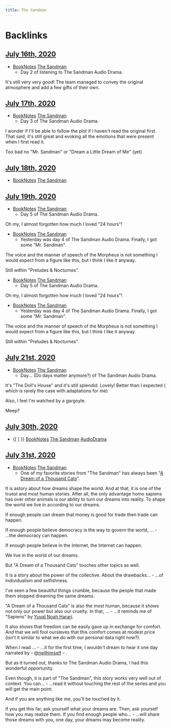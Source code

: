 ```yaml
---
title: The Sandman
---
```



# Backlinks
## [July 16th, 2020](<July 16th, 2020>)
- [BookNotes](<BookNotes>) [The Sandman](<The Sandman>)
    - Day 2 of listening to The Sandman Audio Drama.

It's still very very good! The team managed to convey the original atmosphere and add a few gifts of their own.


## [July 17th, 2020](<July 17th, 2020>)
- [BookNotes](<BookNotes>) [The Sandman](<The Sandman>)
    - Day 3 of The Sandman Audio Drama.

I wonder if I'll be able to follow the plot if I haven't read the original first. That said, it's still great and evoking all the emotions that were present when I first read it.

Too bad no "Mr. Sandman" or "Dream a Little Dream of Me" (yet)


## [July 18th, 2020](<July 18th, 2020>)
- [BookNotes](<BookNotes>) [The Sandman](<The Sandman>)


## [July 19th, 2020](<July 19th, 2020>)
- [BookNotes](<BookNotes>) [The Sandman](<The Sandman>)
    - Day 5 of The Sandman Audio Drama.

Oh my, I almost forgotten how much I loved "24 hours"!
- [BookNotes](<BookNotes>) [The Sandman](<The Sandman>)
    - Yesterday was day 4 of The Sandman Audio Drama. Finally, I got some "Mr. Sandman".

The voice and the manner of speech of the Morpheus is not something I would expect from a figure like this, but I think I like it anyway.

Still within "Preludes & Nocturnes".


- [BookNotes](<BookNotes>) [The Sandman](<The Sandman>)
    - Day 5 of The Sandman Audio Drama.

Oh my, I almost forgotten how much I loved "24 hours"!
- [BookNotes](<BookNotes>) [The Sandman](<The Sandman>)
    - Yesterday was day 4 of The Sandman Audio Drama. Finally, I got some "Mr. Sandman".

The voice and the manner of speech of the Morpheus is not something I would expect from a figure like this, but I think I like it anyway.

Still within "Preludes & Nocturnes".


## [July 21st, 2020](<July 21st, 2020>)
- [BookNotes](<BookNotes>) [The Sandman](<The Sandman>)
    - Day... (Do days matter anymore?) of The Sandman Audio Drama.

It's "The Doll's House" and it's still splendid. Lovely! Better than I expected ( which is rarely the case with adaptations for me)

Also, I feel I'm watched by a gargoyle.

Meep?


## [July 30th, 2020](<July 30th, 2020>)
- {[ ] }}  [BookNotes](<BookNotes>) [The Sandman](<The Sandman>) [AudioDrama](<AudioDrama>)


## [July 31st, 2020](<July 31st, 2020>)
- [BookNotes](<BookNotes>) [The Sandman](<The Sandman>)
    - One of my favorite stories from "The Sandman" has always been "[A Dream of a Thousand Cats](<A Dream of a Thousand Cats>)".

It is astory about how dreams shape the world. And at that, it is one of the truest and most human stories. After all, the only advantage homo sapiens has over other animals is our ability to turn our dreams into reality. To shape the world we live in according to our dreams.

If enough people can dream that money is good for trade then trade can happen.

If enough people believe democracy is the way to govern the world, ...
    - ...the democracy can happen.

If enough people believe in the Internet, the Internet can happen.

We live in the world of our dreams.

But "A Dream of a Thousand Cats" touches other topics as well.

It is a story about the power of the collective. About the drawbacks...
    - ...of individualism and selfishness.

I've seen a few beautiful things crumble, because the people that made them stopped dreaming the same dreams.

"A Dream of a Thousand Cats" is also the most human, because it shows not only our power but also our cruelty. In that, ...
    - ...it reminds me of "Sapiens" by [Yuval Noah Harari](<Yuval Noah Harari>).

It also shows that freedom can be easily gave up in exchange for comfort. And that we will fool oursleves that this comfort comes at modest price (isn't it similar to what we do with our personal data right now?).

When I read ...
    - ...it for the first time, I wouldn't dream to hear it one day narrated by
    - [@neilhimself](https://twitter.com/neilhimself)
    -  .

But as it turned out, thanks to The Sandman Audio Drama, I had this wonderful opportunity.

Even though, it is part of "The Sandman", this story works very well out of context. You can...
    - ...read it without touching the rest of the series and you will get the main point.

And if you are anything like me, you'll be touched by it.

If you get this far, ask yourself what your dreams are. Then, ask yourself how you may realize them. If you find enough people who...
    - ...will share those dreams with you, one day, your dreams may become reality.


